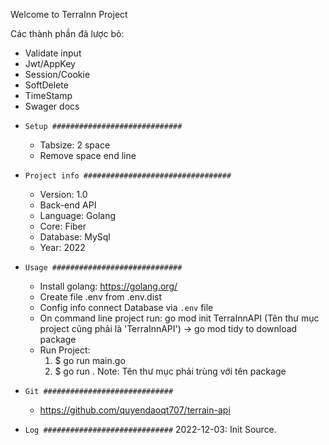 Welcome to TerraInn Project

Các thành phần đã lược bỏ:
* Validate input
* Jwt/AppKey
* Session/Cookie
* SoftDelete
* TimeStamp
* Swager docs


- `Setup #############################`
  + Tabsize: 2 space
  + Remove space end line

- `Project info #################################`
  + Version: 1.0
  + Back-end API
  + Language: Golang
  + Core: Fiber
  + Database: MySql
  + Year: 2022

- `Usage #############################`
  + Install golang: https://golang.org/
  + Create file .env from .env.dist
  + Config info connect Database via `.env` file
  + On command line project run: go mod init TerraInnAPI (Tên thư mục project cũng phải là 'TerraInnAPI') -> go mod tidy to download package
  + Run Project:
    1. $ go run main.go
    2. $ go run .
  Note: Tên thư mục phải trùng với tên package
- `Git #############################`
  + https://github.com/quyendaoqt707/terrain-api

- `Log #############################`
  2022-12-03: Init Source.
